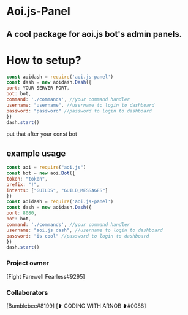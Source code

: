 # Aoi.js-Panel
## A cool package for aoi.js bot's admin panels.

# How to setup?
```js
const aoidash = require('aoi.js-panel')
const dash = new aoidash.Dash({
port: YOUR SERVER PORT,
bot: bot,
command: './commands', //your command handler
username: "username", //username to login to dashboard
password: "password" //password to login to dashboard
})
dash.start()
```
put that after your const bot
## example usage
```js
const aoi = require("aoi.js")
const bot = new aoi.Bot({
token: "token",
prefix: "!",
intents: ["GUILDS", "GUILD_MESSAGES"]
})
const aoidash = require('aoi.js-panel')
const dash = new aoidash.Dash({
port: 8080,
bot: bot,
command: './commands', //your command handler
username: "aoi.js dash", //username to login to dashboard
password: "is cool" //password to login to dashboard
})
dash.start()
```

### Project owner 
[Fight Farewell Fearless#9295]
### Collaborators
[Bumblebee#8199] [❥ CODING WITH ARNOB ❥#0088]

